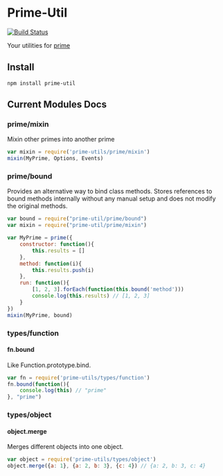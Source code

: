 Prime-Util
==========

[![Build Status](https://secure.travis-ci.org/arian/prime-util.png)](http://travis-ci.org/arian/prime-util)

Your utilities for [prime](https://github.com/mootools/prime)

## Install

    npm install prime-util

## Current Modules Docs

### prime/mixin

Mixin other primes into another prime

```js
var mixin = require('prime-utils/prime/mixin')
mixin(MyPrime, Options, Events)
```

### prime/bound

Provides an alternative way to bind class methods. Stores references to bound
methods internally without any manual setup and does not modify the original
methods.

```js
var bound = require("prime-util/prime/bound")
var mixin = require("prime-util/prime/mixin")

var MyPrime = prime({
    constructor: function(){
        this.results = []
    },
    method: function(i){
        this.results.push(i)
    },
    run: function(){
        [1, 2, 3].forEach(function(this.bound('method')))
        console.log(this.results) // [1, 2, 3]
    }
})
mixin(MyPrime, bound)
```

### types/function

#### fn.bound

Like Function.prototype.bind.

```js
var fn = require('prime-utils/types/function')
fn.bound(function(){
    console.log(this) // "prime"
}, "prime")
```

### types/object

#### object.merge

Merges different objects into one object.

```js
var object = require('prime-utils/types/object')
object.merge({a: 1}, {a: 2, b: 3}, {c: 4}) // {a: 2, b: 3, c: 4}
```
